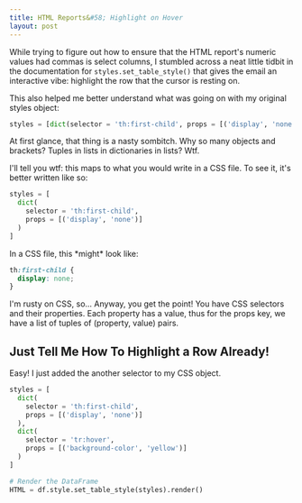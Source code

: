 ```yaml
---
title: HTML Reports&#58; Highlight on Hover
layout: post
---
```


While trying to figure out how to ensure that the HTML report's numeric values
had commas is select columns, I stumbled across a neat little tidbit in the
documentation for `styles.set_table_style()` that gives the email an interactive
vibe: highlight the row that the cursor is resting on.  

This also helped me better understand what was going on with my original
styles object:

```python
styles = [dict(selector = 'th:first-child', props = [('display', 'none')])]
```

At first glance, that thing is a nasty sombitch. Why so many objects and brackets? Tuples
in lists in dictionaries in lists? Wtf.

I'll tell you wtf: this maps to what you would write in a CSS file. To see it, it's 
better written like so:

```python
styles = [
  dict(
    selector = 'th:first-child', 
    props = [('display', 'none')]
  )
]
```

In a CSS file, this \*might\* look like:

```css
th:first-child {
  display: none;
}
```

I'm rusty on CSS, so... Anyway, you get the point! You have CSS selectors and their properties. Each property
has a value, thus for the props key, we have a list of tuples of (property, value) pairs.

## Just Tell Me How To Highlight a Row Already!
Easy! I just added the another selector to my CSS object.

```python
styles = [
  dict(
    selector = 'th:first-child', 
    props = [('display', 'none')]
  ),
  dict(
    selector = 'tr:hover',
    props = [('background-color', 'yellow')]
  )
]

# Render the DataFrame
HTML = df.style.set_table_style(styles).render()
```
